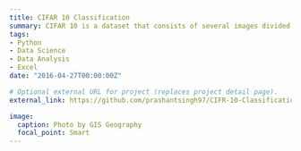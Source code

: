 ```yaml
---
title: CIFAR 10 Classification
summary: CIFAR 10 is a dataset that consists of several images divided into the following 10 classes: Airplanes, Cars, Birds, Cats, Deer, Dogs, Frogs, Horses, Ships, Trucks.
tags:
- Python
- Data Science
- Data Analysis
- Excel
date: "2016-04-27T00:00:00Z"

# Optional external URL for project (replaces project detail page).
external_link: https://github.com/prashantsingh97/CIFR-10-Classification

image:
  caption: Photo by GIS Geography
  focal_point: Smart
---
```

